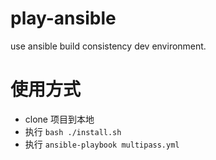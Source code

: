 # play-ansible

use ansible build consistency dev environment.

# 使用方式

- clone 项目到本地
- 执行 `bash ./install.sh`
- 执行 `ansible-playbook multipass.yml`
